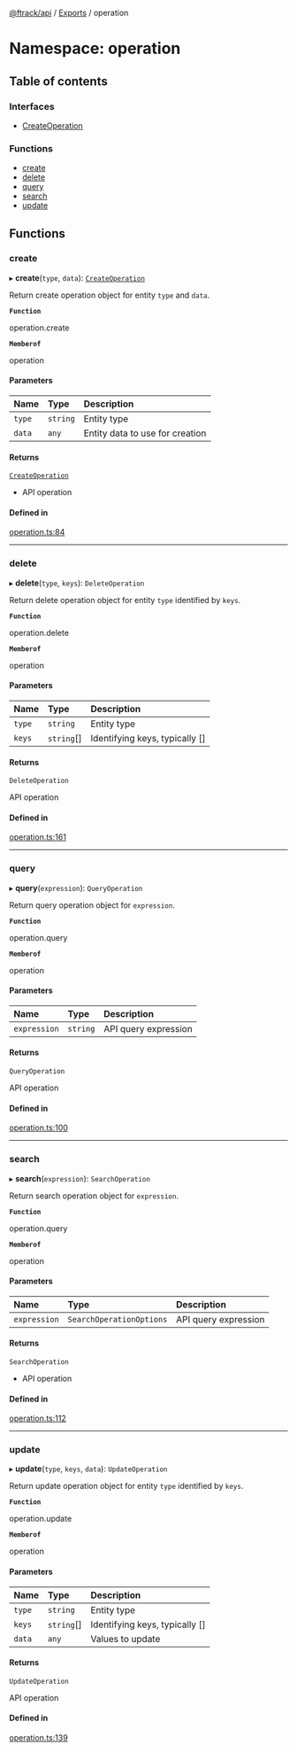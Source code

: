 [@ftrack/api](../README.md) / [Exports](../modules.md) / operation

# Namespace: operation

## Table of contents

### Interfaces

- [CreateOperation](../interfaces/operation.CreateOperation.md)

### Functions

- [create](operation.md#create)
- [delete](operation.md#delete)
- [query](operation.md#query)
- [search](operation.md#search)
- [update](operation.md#update)

## Functions

### <a id="create" name="create"></a> create

▸ **create**(`type`, `data`): [`CreateOperation`](../interfaces/operation.CreateOperation.md)

Return create operation object for entity `type` and `data`.

**`Function`**

operation.create

**`Memberof`**

operation

#### Parameters

| Name   | Type     | Description                     |
| :----- | :------- | :------------------------------ |
| `type` | `string` | Entity type                     |
| `data` | `any`    | Entity data to use for creation |

#### Returns

[`CreateOperation`](../interfaces/operation.CreateOperation.md)

- API operation

#### Defined in

[operation.ts:84](https://github.com/ftrackhq/ftrack-javascript/blob/91f099c/source/operation.ts#L84)

---

### <a id="delete" name="delete"></a> delete

▸ **delete**(`type`, `keys`): `DeleteOperation`

Return delete operation object for entity `type` identified by `keys`.

**`Function`**

operation.delete

**`Memberof`**

operation

#### Parameters

| Name   | Type       | Description                               |
| :----- | :--------- | :---------------------------------------- |
| `type` | `string`   | Entity type                               |
| `keys` | `string`[] | Identifying keys, typically [<entity id>] |

#### Returns

`DeleteOperation`

API operation

#### Defined in

[operation.ts:161](https://github.com/ftrackhq/ftrack-javascript/blob/91f099c/source/operation.ts#L161)

---

### <a id="query" name="query"></a> query

▸ **query**(`expression`): `QueryOperation`

Return query operation object for `expression`.

**`Function`**

operation.query

**`Memberof`**

operation

#### Parameters

| Name         | Type     | Description          |
| :----------- | :------- | :------------------- |
| `expression` | `string` | API query expression |

#### Returns

`QueryOperation`

API operation

#### Defined in

[operation.ts:100](https://github.com/ftrackhq/ftrack-javascript/blob/91f099c/source/operation.ts#L100)

---

### <a id="search" name="search"></a> search

▸ **search**(`expression`): `SearchOperation`

Return search operation object for `expression`.

**`Function`**

operation.query

**`Memberof`**

operation

#### Parameters

| Name         | Type                     | Description          |
| :----------- | :----------------------- | :------------------- |
| `expression` | `SearchOperationOptions` | API query expression |

#### Returns

`SearchOperation`

- API operation

#### Defined in

[operation.ts:112](https://github.com/ftrackhq/ftrack-javascript/blob/91f099c/source/operation.ts#L112)

---

### <a id="update" name="update"></a> update

▸ **update**(`type`, `keys`, `data`): `UpdateOperation`

Return update operation object for entity `type` identified by `keys`.

**`Function`**

operation.update

**`Memberof`**

operation

#### Parameters

| Name   | Type       | Description                               |
| :----- | :--------- | :---------------------------------------- |
| `type` | `string`   | Entity type                               |
| `keys` | `string`[] | Identifying keys, typically [<entity id>] |
| `data` | `any`      | Values to update                          |

#### Returns

`UpdateOperation`

API operation

#### Defined in

[operation.ts:139](https://github.com/ftrackhq/ftrack-javascript/blob/91f099c/source/operation.ts#L139)
